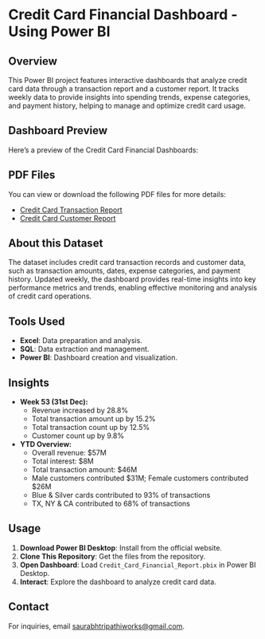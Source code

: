 # Credit Card Financial Dashboard - Using Power BI

## Overview
This Power BI project features interactive dashboards that analyze credit card data through a transaction report and a customer report. It tracks weekly data to provide insights into spending trends, expense categories, and payment history, helping to manage and optimize credit card usage.

## Dashboard Preview

Here’s a preview of the Credit Card Financial Dashboards:

## PDF Files

You can view or download the following PDF files for more details:

- [Credit Card Transaction Report](https://github.com/saurabhtripathiworks/Credit-Card-Financial-Dashboard---Using-Power-BI/blob/main/Credit%20Card%20Transaction%20Report.pdf)
- [Credit Card Customer Report](https://github.com/saurabhtripathiworks/Credit-Card-Financial-Dashboard---Using-Power-BI/blob/main/Credit%20Card%20Customer%20Report.pdf)



## About this Dataset
The dataset includes credit card transaction records and customer data, such as transaction amounts, dates, expense categories, and payment history. Updated weekly, the dashboard provides real-time insights into key performance metrics and trends, enabling effective monitoring and analysis of credit card operations.

## Tools Used
- **Excel**: Data preparation and analysis.
- **SQL**: Data extraction and management.
- **Power BI**: Dashboard creation and visualization.

## Insights
- **Week 53 (31st Dec):**
  - Revenue increased by 28.8%
  - Total transaction amount up by 15.2%
  - Total transaction count up by 12.5%
  - Customer count up by 9.8%
- **YTD Overview:**
  - Overall revenue: $57M
  - Total interest: $8M
  - Total transaction amount: $46M
  - Male customers contributed $31M; Female customers contributed $26M
  - Blue & Silver cards contributed to 93% of transactions
  - TX, NY & CA contributed to 68% of transactions

## Usage
1. **Download Power BI Desktop**: Install from the official website.
2. **Clone This Repository**: Get the files from the repository.
3. **Open Dashboard**: Load `Credit_Card_Financial_Report.pbix` in Power BI Desktop.
4. **Interact**: Explore the dashboard to analyze credit card data.

## Contact
For inquiries, email saurabhtripathiworks@gmail.com.
